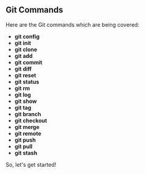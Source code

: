 ## Git Commands 

Here are the Git commands which are being covered:
- **git config**
- **git init**
- **git clone**
- **git add**
- **git commit**
- **git diff**
- **git reset**
- **git status**
- **git rm**
- **git log**
- **git show**
- **git tag**
- **git branch**
- **git checkout**
- **git merge**
- **git remote**
- **git push**
- **git pull**
- **git stash**

So, let's get started!